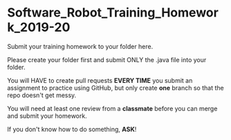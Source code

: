 # Software_Robot_Training_Homework_2019-20

Submit your training homework to your folder here.

Please create your folder first and submit ONLY the .java file into your folder.

You will HAVE to create pull requests **EVERY TIME** you submit an assignment to practice using GitHub, but only create **one** branch so that the repo doesn't get messy.

You will need at least one review from a **classmate** before you can merge and submit your homework.

If you don't know how to do something, **ASK**!